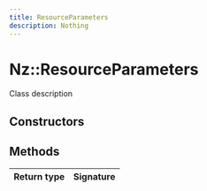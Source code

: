 ```yaml
---
title: ResourceParameters
description: Nothing
---
```


# Nz::ResourceParameters

Class description

## Constructors


## Methods

| Return type | Signature |
| ----------- | --------- |
